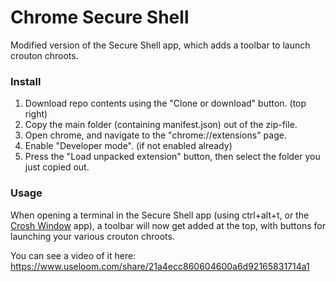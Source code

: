 # Chrome Secure Shell

Modified version of the Secure Shell app, which adds a toolbar to launch crouton chroots.

### Install

1) Download repo contents using the "Clone or download" button. (top right)
2) Copy the main folder (containing manifest.json) out of the zip-file.
3) Open chrome, and navigate to the "chrome://extensions" page.
4) Enable "Developer mode". (if not enabled already)
5) Press the "Load unpacked extension" button, then select the folder you just copied out.

### Usage

When opening a terminal in the Secure Shell app (using ctrl+alt+t, or the [Crosh Window](https://chrome.google.com/webstore/detail/crosh-window/nhbmpbdladcchdhkemlojfjdknjadhmh) app), a toolbar will now get added at the top, with buttons for launching your various crouton chroots.

You can see a video of it here: https://www.useloom.com/share/21a4ecc860604600a6d92165831714a1